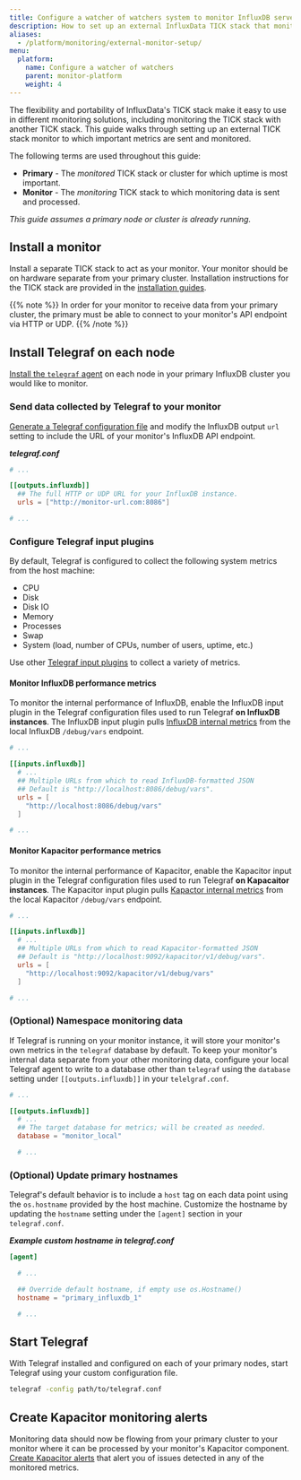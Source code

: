 ```yaml
---
title: Configure a watcher of watchers system to monitor InfluxDB servers
description: How to set up an external InfluxData TICK stack that monitors another Enterprise or OSS TICK stack.
aliases:
  - /platform/monitoring/external-monitor-setup/
menu:
  platform:
    name: Configure a watcher of watchers
    parent: monitor-platform
    weight: 4
---
```


The flexibility and portability of InfluxData's TICK stack make it easy to use in different
monitoring solutions, including monitoring the TICK stack with another TICK stack.
This guide walks through setting up an external TICK stack monitor to which important
metrics are sent and monitored.

The following terms are used throughout this guide:

- **Primary** - The _monitored_ TICK stack or cluster for which uptime is most important.
- **Monitor** - The _monitoring_ TICK stack to which monitoring data is sent and processed.

_This guide assumes a primary node or cluster is already running._

## Install a monitor
Install a separate TICK stack to act as your monitor.
Your monitor should be on hardware separate from your primary cluster.
Installation instructions for the TICK stack are provided in the [installation guides](/platform/install-and-deploy/).

{{% note %}}
In order for your monitor to receive data from your primary cluster, the primary
must be able to connect to your monitor's API endpoint via HTTP or UDP.
{{% /note %}}

## Install Telegraf on each node
[Install the `telegraf` agent](/telegraf/latest/introduction/installation/#installation)
on each node in your primary InfluxDB cluster you would like to monitor.

### Send data collected by Telegraf to your monitor
[Generate a Telegraf configuration file](/telegraf/latest/introduction/installation/#configuration)
and modify the InfluxDB output `url` setting to include the URL of your monitor's
InfluxDB API endpoint.

_**telegraf.conf**_
```toml
# ...

[[outputs.influxdb]]
  ## The full HTTP or UDP URL for your InfluxDB instance.
  urls = ["http://monitor-url.com:8086"]

# ...
```

### Configure Telegraf input plugins
By default, Telegraf is configured to collect the following system metrics from
the host machine:

- CPU
- Disk
- Disk IO
- Memory
- Processes
- Swap
- System (load, number of CPUs, number of users, uptime, etc.)

Use other [Telegraf input plugins](/telegraf/latest/plugins/inputs/) to collect
a variety of metrics.

#### Monitor InfluxDB performance metrics
To monitor the internal performance of InfluxDB, enable the InfluxDB input plugin
in the Telegraf configuration files used to run Telegraf **on InfluxDB instances**.
The InfluxDB input plugin pulls [InfluxDB internal metrics](/platform/monitoring/influxdata-platform/tools/measurements-internal/)
from the local InfluxDB `/debug/vars` endpoint.

```toml
# ...

[[inputs.influxdb]]
  # ...
  ## Multiple URLs from which to read InfluxDB-formatted JSON
  ## Default is "http://localhost:8086/debug/vars".
  urls = [
    "http://localhost:8086/debug/vars"
  ]

# ...
```



#### Monitor Kapacitor performance metrics
To monitor the internal performance of Kapacitor, enable the Kapacitor input plugin
in the Telegraf configuration files used to run Telegraf **on Kapacaitor instances**.
The Kapacitor input plugin pulls [Kapactor internal metrics](/platform/monitoring/influxdata-platform/tools/kapacitor-measurements/)
from the local Kapacitor `/debug/vars` endpoint.

```toml
# ...

[[inputs.influxdb]]
  # ...
  ## Multiple URLs from which to read Kapacitor-formatted JSON
  ## Default is "http://localhost:9092/kapacitor/v1/debug/vars".
  urls = [
    "http://localhost:9092/kapacitor/v1/debug/vars"
  ]

# ...
```

### (Optional) Namespace monitoring data
If Telegraf is running on your monitor instance, it will store your monitor's own
metrics in the `telegraf` database by default.
To keep your monitor's internal data separate from your other monitoring data,
configure your local Telegraf agent to write to a database other than `telegraf` using
the `database` setting under `[[outputs.influxdb]]` in your `telelgraf.conf`.

```toml
# ...

[[outputs.influxdb]]
  # ...
  ## The target database for metrics; will be created as needed.
  database = "monitor_local"

  # ...
```

### (Optional) Update primary hostnames
Telegraf's default behavior is to include a `host` tag on each data point
using the `os.hostname` provided by the host machine.
Customize the hostname by updating the `hostname` setting under the `[agent]`
section in your `telegraf.conf`.

_**Example custom hostname in telegraf.conf**_
```toml
[agent]

  # ...

  ## Override default hostname, if empty use os.Hostname()
  hostname = "primary_influxdb_1"

  # ...
```

## Start Telegraf
With Telegraf installed and configured on each of your primary nodes, start Telegraf
using your custom configuration file.

```bash
telegraf -config path/to/telegraf.conf
```

## Create Kapacitor monitoring alerts
Monitoring data should now be flowing from your primary cluster to your monitor
where it can be processed by your monitor's Kapacitor component.
[Create Kapacitor alerts](/kapacitor/latest/working/alerts/) that alert you of issues
detected in any of the monitored metrics.
